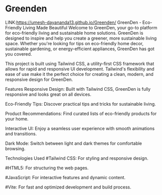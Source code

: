 # Greenden
LINK:https://umesh-dayananda13.github.io/Greenden/
GreenDen - Eco-Friendly Living Made Beautiful
Welcome to GreenDen, your go-to platform for eco-friendly living and sustainable home solutions. GreenDen is designed to inspire and help you create a greener, more sustainable living space. Whether you're looking for tips on eco-friendly home decor, sustainable gardening, or energy-efficient appliances, GreenDen has got you covered.

This project is built using Tailwind CSS, a utility-first CSS framework that allows for rapid and responsive UI development. Tailwind's flexibility and ease of use make it the perfect choice for creating a clean, modern, and responsive design for GreenDen.

Features
Responsive Design: Built with Tailwind CSS, GreenDen is fully responsive and looks great on all devices.

Eco-Friendly Tips: Discover practical tips and tricks for sustainable living.

Product Recommendations: Find curated lists of eco-friendly products for your home.

Interactive UI: Enjoy a seamless user experience with smooth animations and transitions.

Dark Mode: Switch between light and dark themes for comfortable browsing.

Technologies Used
#Tailwind CSS: For styling and responsive design.

#HTML5: For structuring the web pages.

#JavaScript: For interactive features and dynamic content.

#Vite: For fast and optimized development and build process.


